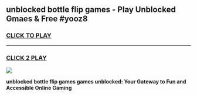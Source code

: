
## unblocked bottle flip games - Play Unblocked Gmaes & Free #yooz8
<h3>
<a href="https://news.freeplayer.one?title=unblocked_bottle_flip_games&ref=03M">CLICK TO PLAY</a></h3>
<hr>

<h3>
<a href="https://news.freeplayer.one?title=unblocked_bottle_flip_games&ref=03M">CLICK 2 PLAY</a>
  
</h3>

<a href="https://news.freeplayer.one?title=unblocked_bottle_flip_games&ref=03M"><img src="https://clearcache.store/games.png"></a>


**unblocked bottle flip games games unblocked: Your Gateway to Fun and Accessible Online Gaming**
